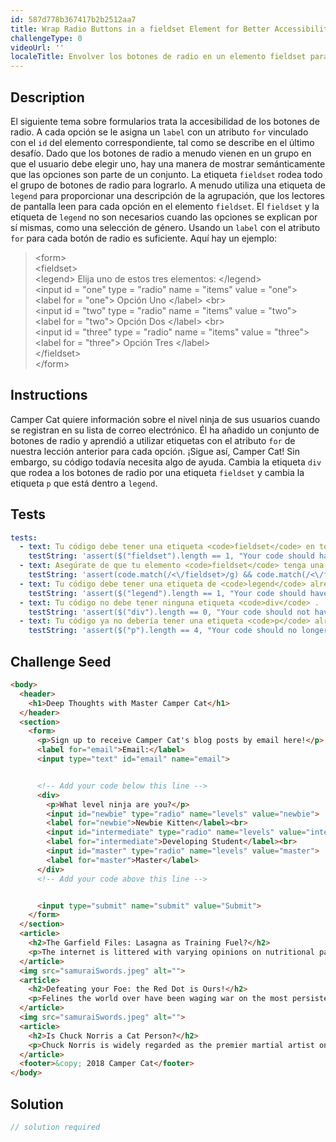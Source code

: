 ```yaml
---
id: 587d778b367417b2b2512aa7
title: Wrap Radio Buttons in a fieldset Element for Better Accessibility
challengeType: 0
videoUrl: ''
localeTitle: Envolver los botones de radio en un elemento fieldset para mejorar la accesibilidad
---
```


## Description
<section id="description">
El siguiente tema sobre formularios trata la accesibilidad de los botones de radio. A cada opción se le asigna un <code>label</code> con un atributo <code>for</code> vinculado con el <code>id</code> del elemento correspondiente, tal como se describe en el último desafío. Dado que los botones de radio a menudo vienen en un grupo en que el usuario debe elegir uno, hay una manera de mostrar semánticamente que las opciones son parte de un conjunto.
La etiqueta <code>fieldset</code> rodea todo el grupo de botones de radio para lograrlo. A menudo utiliza una etiqueta de <code>legend</code> para proporcionar una descripción de la agrupación, que los lectores de pantalla leen para cada opción en el elemento <code>fieldset</code>. El <code>fieldset</code> y la etiqueta de <code>legend</code> no son necesarios cuando las opciones se explican por sí mismas, como una selección de género. Usando un <code>label</code> con el atributo <code>for</code> para cada botón de radio es suficiente.
Aquí hay un ejemplo:
<blockquote> &lt;form&gt; <br> &lt;fieldset&gt; <br> &lt;legend&gt; Elija uno de estos tres elementos: &lt;/legend&gt; <br> &lt;input id = &quot;one&quot; type = &quot;radio&quot; name = &quot;items&quot; value = &quot;one&quot;&gt; <br> &lt;label for = &quot;one&quot;&gt; Opción Uno &lt;/label&gt; &lt;br&gt; <br> &lt;input id = &quot;two&quot; type = &quot;radio&quot; name = &quot;items&quot; value = &quot;two&quot;&gt; <br> &lt;label for = &quot;two&quot;&gt; Opción Dos &lt;/label&gt; &lt;br&gt; <br> &lt;input id = &quot;three&quot; type = &quot;radio&quot; name = &quot;items&quot; value = &quot;three&quot;&gt; <br> &lt;label for = &quot;three&quot;&gt; Opción Tres &lt;/label&gt; <br> &lt;/fieldset&gt; <br> &lt;/form&gt; <br></blockquote>
</section>

## Instructions
<section id="instructions">
Camper Cat quiere información sobre el nivel ninja de sus usuarios cuando se registran en su lista de correo electrónico. Él ha añadido un conjunto de botones de radio y aprendió a utilizar etiquetas con el atributo <code>for</code> de nuestra lección anterior para cada opción. ¡Sigue así, Camper Cat! Sin embargo, su código todavía necesita algo de ayuda. Cambia la etiqueta <code>div</code> que rodea a los botones de radio por una etiqueta <code>fieldset</code> y cambia la etiqueta <code>p</code> que está dentro a <code>legend</code>.
</section>

## Tests
<section id='tests'>

```yml
tests:
  - text: Tu código debe tener una etiqueta <code>fieldset</code> en todo el grupo de botones de radio.
    testString: 'assert($("fieldset").length == 1, "Your code should have a <code>fieldset</code> tag around the radio button set.");'
  - text: Asegúrate de que tu elemento <code>fieldset</code> tenga una etiqueta de cierre.
    testString: 'assert(code.match(/<\/fieldset>/g) && code.match(/<\/fieldset>/g).length === code.match(/<fieldset>/g).length, "Make sure your <code>fieldset</code> element has a closing tag.");'
  - text: Tu código debe tener una etiqueta de <code>legend</code> alrededor del texto que pregunta qué nivel ninja es un usuario.
    testString: 'assert($("legend").length == 1, "Your code should have a <code>legend</code> tag around the text asking what level ninja a user is.");'
  - text: Tu código no debe tener ninguna etiqueta <code>div</code> .
    testString: 'assert($("div").length == 0, "Your code should not have any <code>div</code> tags.");'
  - text: Tu código ya no debería tener una etiqueta <code>p</code> alrededor del texto que pregunta qué nivel de ninja es un usuario.
    testString: 'assert($("p").length == 4, "Your code should no longer have a <code>p</code> tag around the text asking what level ninja a user is.");'

```

</section>

## Challenge Seed
<section id='challengeSeed'>

<div id='html-seed'>

```html
<body>
  <header>
    <h1>Deep Thoughts with Master Camper Cat</h1>
  </header>
  <section>
    <form>
      <p>Sign up to receive Camper Cat's blog posts by email here!</p>
      <label for="email">Email:</label>
      <input type="text" id="email" name="email">


      <!-- Add your code below this line -->
      <div>
        <p>What level ninja are you?</p>
        <input id="newbie" type="radio" name="levels" value="newbie">
        <label for="newbie">Newbie Kitten</label><br>
        <input id="intermediate" type="radio" name="levels" value="intermediate">
        <label for="intermediate">Developing Student</label><br>
        <input id="master" type="radio" name="levels" value="master">
        <label for="master">Master</label>
      </div>
      <!-- Add your code above this line -->


      <input type="submit" name="submit" value="Submit">
    </form>
  </section>
  <article>
    <h2>The Garfield Files: Lasagna as Training Fuel?</h2>
    <p>The internet is littered with varying opinions on nutritional paradigms, from catnip paleo to hairball cleanses. But let's turn our attention to an often overlooked fitness fuel, and examine the protein-carb-NOM trifecta that is lasagna...</p>
  </article>
  <img src="samuraiSwords.jpeg" alt="">
  <article>
    <h2>Defeating your Foe: the Red Dot is Ours!</h2>
    <p>Felines the world over have been waging war on the most persistent of foes. This red nemesis combines both cunning stealth and lightening speed. But chin up, fellow fighters, our time for victory may soon be near...</p>
  </article>
  <img src="samuraiSwords.jpeg" alt="">
  <article>
    <h2>Is Chuck Norris a Cat Person?</h2>
    <p>Chuck Norris is widely regarded as the premier martial artist on the planet, and it's a complete coincidence anyone who disagrees with this fact mysteriously disappears soon after. But the real question is, is he a cat person?...</p>
  </article>
  <footer>&copy; 2018 Camper Cat</footer>
</body>

```

</div>



</section>

## Solution
<section id='solution'>

```js
// solution required
```
</section>
